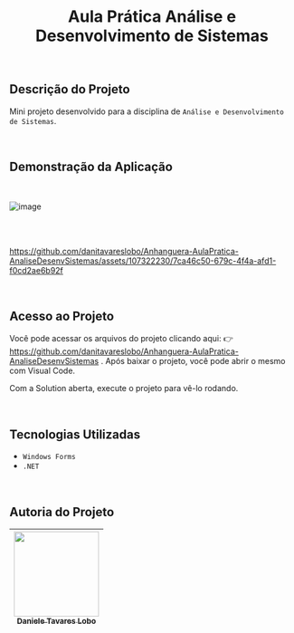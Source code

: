 <h1  align="center"> Aula Prática Análise e Desenvolvimento de Sistemas</h1>

<br>

## Descrição do Projeto

Mini projeto desenvolvido para a disciplina de `Análise e Desenvolvimento de Sistemas`.

<br> 



## Demonstração da Aplicação

<br>


![image](https://github.com/danitavareslobo/Anhanguera-AulaPratica-AnaliseDesenvSistemas/assets/107322230/1443f4b0-b5c5-4d3d-9e63-69bf8e87d48b)



<br>
<br>



https://github.com/danitavareslobo/Anhanguera-AulaPratica-AnaliseDesenvSistemas/assets/107322230/7ca46c50-679c-4f4a-afd1-f0cd2ae6b92f



<br>



## Acesso ao Projeto

Você pode acessar os arquivos do projeto clicando aqui: :point_right:  https://github.com/danitavareslobo/Anhanguera-AulaPratica-AnaliseDesenvSistemas .
Após baixar o projeto, você pode abrir o mesmo com Visual Code. 


Com a Solution aberta, execute o projeto para vê-lo rodando.

<br>


## Tecnologias Utilizadas
- `Windows Forms`
- `.NET`

<br>


## Autoria do Projeto

| [<img src="https://github.com/danitavareslobo/Anhanguera-AulaPratica-Angular/assets/107322230/11972833-e1c0-427f-b126-aaf9a43ee01a" width= 150><br><sub>Daniele Tavares Lobo</sub>](https://github.com/danitavareslobo) |
| :----: |
